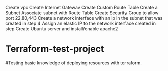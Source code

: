Create vpc
Create Internet Gatewav
Create Custom Route Table
Create a Subnet
Associate subnet with Route Table
Create Security Group to allow port 22,80,443
Create a network interface with an ip in the subnet that was created in step 4
Assign an elastic IP to the network interface created in step
Create Ubuntu server and install/enable apache2





# Terraform-test-project
#Testing basic knowledge of deploying resources with terraform.



